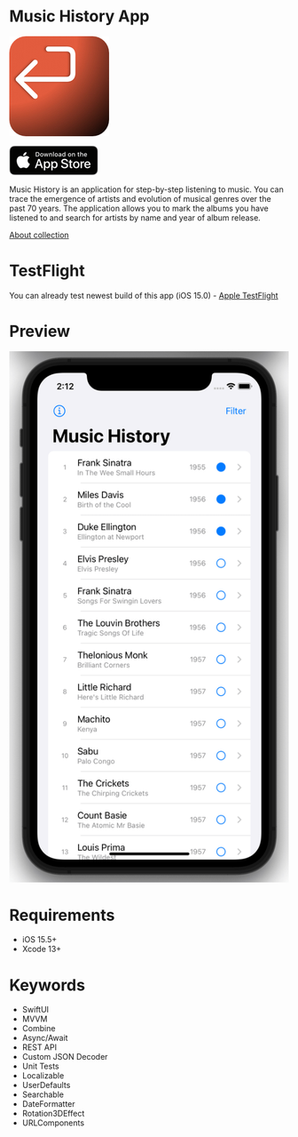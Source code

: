 # Music History App

[![roundedIcon](https://github.com/GromovHub/MusicHistory/blob/main/Assets/roundedIcon180.png)](https://github.com/GromovHub/MusicHistory/)

[![AppStoreIcon](https://github.com/GromovHub/MusicHistory/blob/main/Assets/AppStore.png)](https://apps.apple.com/ru/app/music-history-app/id1642058279?l=en)

Music History is an application for step-by-step listening to music. You can trace the emergence of artists and evolution of musical genres over the past 70 years. The application allows you to mark the albums you have listened to and search for artists by name and year of album release.

[About collection](https://en.wikipedia.org/wiki/1001_Albums_You_Must_Hear_Before_You_Die)

# TestFlight

You can already test newest build of this app (iOS 15.0) - [Apple TestFlight](https://testflight.apple.com/join/9kRsZpQu)

# Preview
![preview](https://github.com/GromovHub/MusicHistory/blob/main/Assets/Preview.png)

# Requirements

* iOS 15.5+
* Xcode 13+

# Keywords

* SwiftUI
* MVVM
* Combine
* Async/Await
* REST API
* Custom JSON Decoder
* Unit Tests
* Localizable
* UserDefaults
* Searchable
* DateFormatter
* Rotation3DEffect
* URLComponents
